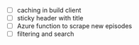 - [ ] caching in build client
- [ ] sticky header with title
- [ ] Azure function to scrape new episodes
- [ ] filtering and search
